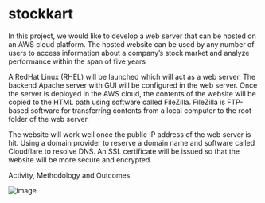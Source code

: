 # <b>stockkart</b>

In this project, we would like to develop a web server that can be hosted on an AWS cloud 
platform. The hosted website can be used by any number of users to access information about a 
company’s stock market and analyze performance within the span of five years

A RedHat Linux (RHEL) will be launched which will act as a web server. The backend Apache 
server with GUI will be configured in the web server. Once the server is deployed in the AWS 
cloud, the contents of the website will be copied to the HTML path using software called FileZilla. 
FileZilla is FTP-based software for transferring contents from a local computer to the root folder 
of the web server.

The website will work well once the public IP address of the web server is hit. Using a domain 
provider to reserve a domain name and software called Cloudflare to resolve DNS. An SSL 
certificate will be issued so that the website will be more secure and encrypted.


Activity, Methodology and Outcomes

![image](https://user-images.githubusercontent.com/119822945/207695203-fb234ca1-402e-4280-8842-7b774ab3936d.png)
  
